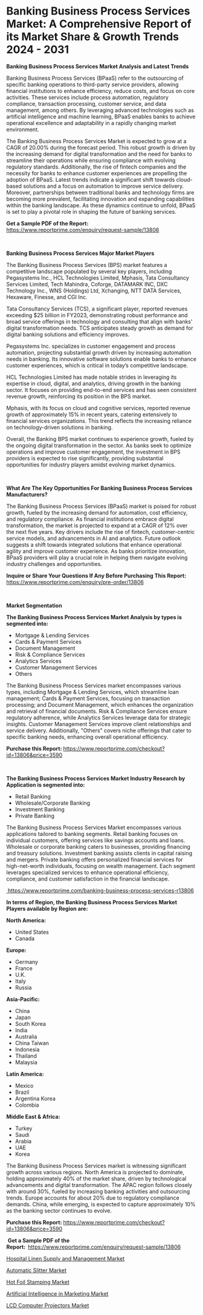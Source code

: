 <p><h1>Banking Business Process Services Market: A Comprehensive Report of its Market Share & Growth Trends 2024 - 2031</h1></p><p><strong>Banking Business Process Services Market Analysis and Latest Trends</strong></p>
<p><p>Banking Business Process Services (BPaaS) refer to the outsourcing of specific banking operations to third-party service providers, allowing financial institutions to enhance efficiency, reduce costs, and focus on core activities. These services include process automation, regulatory compliance, transaction processing, customer service, and data management, among others. By leveraging advanced technologies such as artificial intelligence and machine learning, BPaaS enables banks to achieve operational excellence and adaptability in a rapidly changing market environment.</p><p>The Banking Business Process Services Market is expected to grow at a CAGR of 20.00% during the forecast period. This robust growth is driven by the increasing demand for digital transformation and the need for banks to streamline their operations while ensuring compliance with evolving regulatory standards. Additionally, the rise of fintech companies and the necessity for banks to enhance customer experiences are propelling the adoption of BPaaS. Latest trends indicate a significant shift towards cloud-based solutions and a focus on automation to improve service delivery. Moreover, partnerships between traditional banks and technology firms are becoming more prevalent, facilitating innovation and expanding capabilities within the banking landscape. As these dynamics continue to unfold, BPaaS is set to play a pivotal role in shaping the future of banking services.</p></p>
<p><strong>Get a Sample PDF of the Report:&nbsp;</strong> <a href="https://www.reportprime.com/enquiry/request-sample/13806?utm_campaign=8&utm_medium=2&utm_source=Github&utm_content=ia&utm_term=29112024&utm_id=banking-business-process-services">https://www.reportprime.com/enquiry/request-sample/13806</a></p>
<p>&nbsp;</p>
<p><strong>Banking Business Process Services Major Market Players</strong></p>
<p><p>The Banking Business Process Services (BPS) market features a competitive landscape populated by several key players, including Pegasystems Inc., HCL Technologies Limited, Mphasis, Tata Consultancy Services Limited, Tech Mahindra, Coforge, DATAMARK INC, DXC Technology Inc., WNS (Holdings) Ltd, Xchanging, NTT DATA Services, Hexaware, Finesse, and CGI Inc. </p><p>Tata Consultancy Services (TCS), a significant player, reported revenues exceeding $25 billion in FY2023, demonstrating robust performance and broad service offerings in technology and consulting that align with banks' digital transformation needs. TCS anticipates steady growth as demand for digital banking solutions and efficiency improves.</p><p>Pegasystems Inc. specializes in customer engagement and process automation, projecting substantial growth driven by increasing automation needs in banking. Its innovative software solutions enable banks to enhance customer experiences, which is critical in today’s competitive landscape.</p><p>HCL Technologies Limited has made notable strides in leveraging its expertise in cloud, digital, and analytics, driving growth in the banking sector. It focuses on providing end-to-end services and has seen consistent revenue growth, reinforcing its position in the BPS market.</p><p>Mphasis, with its focus on cloud and cognitive services, reported revenue growth of approximately 15% in recent years, catering extensively to financial services organizations. This trend reflects the increasing reliance on technology-driven solutions in banking.</p><p>Overall, the Banking BPS market continues to experience growth, fueled by the ongoing digital transformation in the sector. As banks seek to optimize operations and improve customer engagement, the investment in BPS providers is expected to rise significantly, providing substantial opportunities for industry players amidst evolving market dynamics.</p></p>
<p>&nbsp;</p>
<p><strong>What Are The Key Opportunities For Banking Business Process Services Manufacturers?</strong></p>
<p><p>The Banking Business Process Services (BPaaS) market is poised for robust growth, fueled by the increasing demand for automation, cost efficiency, and regulatory compliance. As financial institutions embrace digital transformation, the market is projected to expand at a CAGR of 12% over the next five years. Key drivers include the rise of fintech, customer-centric service models, and advancements in AI and analytics. Future outlook suggests a shift towards integrated solutions that enhance operational agility and improve customer experience. As banks prioritize innovation, BPaaS providers will play a crucial role in helping them navigate evolving industry challenges and opportunities.</p></p>
<p><strong>Inquire or Share Your Questions If Any Before Purchasing This Report:</strong> <a href="https://www.reportprime.com/enquiry/pre-order/13806?utm_campaign=8&utm_medium=2&utm_source=Github&utm_content=ia&utm_term=29112024&utm_id=banking-business-process-services">https://www.reportprime.com/enquiry/pre-order/13806</a></p>
<p>&nbsp;</p>
<p><strong>Market Segmentation</strong></p>
<p><strong>The Banking Business Process Services Market Analysis by types is segmented into:</strong></p>
<p><ul><li>Mortgage & Lending Services</li><li>Cards & Payment Services</li><li>Document Management</li><li>Risk & Compliance Services</li><li>Analytics Services</li><li>Customer Management Services</li><li>Others</li></ul></p>
<p><p>The Banking Business Process Services market encompasses various types, including Mortgage & Lending Services, which streamline loan management; Cards & Payment Services, focusing on transaction processing; and Document Management, which enhances the organization and retrieval of financial documents. Risk & Compliance Services ensure regulatory adherence, while Analytics Services leverage data for strategic insights. Customer Management Services improve client relationships and service delivery. Additionally, "Others" covers niche offerings that cater to specific banking needs, enhancing overall operational efficiency.</p></p>
<p><strong>Purchase this Report:&nbsp;</strong><a href="https://www.reportprime.com/checkout?id=13806&price=3590&utm_campaign=8&utm_medium=2&utm_source=Github&utm_content=ia&utm_term=29112024&utm_id=banking-business-process-services">https://www.reportprime.com/checkout?id=13806&price=3590</a></p>
<p>&nbsp;</p>
<p><strong>The Banking Business Process Services Market Industry Research by Application is segmented into:</strong></p>
<p><ul><li>Retail Banking</li><li>Wholesale/Corporate Banking</li><li>Investment Banking</li><li>Private Banking</li></ul></p>
<p><p>The Banking Business Process Services Market encompasses various applications tailored to banking segments. Retail banking focuses on individual customers, offering services like savings accounts and loans. Wholesale or corporate banking caters to businesses, providing financing and treasury solutions. Investment banking assists clients in capital raising and mergers. Private banking offers personalized financial services for high-net-worth individuals, focusing on wealth management. Each segment leverages specialized services to enhance operational efficiency, compliance, and customer satisfaction in the financial landscape.</p></p>
<p><a href="https://www.reportprime.com/banking-business-process-services-r13806?utm_campaign=8&utm_medium=2&utm_source=Github&utm_content=ia&utm_term=29112024&utm_id=banking-business-process-services">&nbsp;https://www.reportprime.com/banking-business-process-services-r13806</a></p>
<p><strong>In terms of Region, the Banking Business Process Services Market Players available by Region are:</strong></p>
<p>
    <p> <strong> North America: </strong>
        <ul>
            <li>United States</li>
            <li>Canada</li>
        </ul>
        </p> 
    <p> <strong> Europe: </strong>
        <ul>
            <li>Germany</li>
            <li>France</li>
            <li>U.K.</li>
            <li>Italy</li>
            <li>Russia</li>
        </ul>
        </p> 
    <p> <strong> Asia-Pacific: </strong>
        <ul>
            <li>China</li>
            <li>Japan</li>
            <li>South Korea</li>
            <li>India</li>
            <li>Australia</li>
            <li>China Taiwan</li>
            <li>Indonesia</li>
            <li>Thailand</li>
            <li>Malaysia</li>
        </ul>
        </p> 
    <p> <strong> Latin America: </strong>
        <ul>
            <li>Mexico</li>
            <li>Brazil</li>
            <li>Argentina Korea</li>
            <li>Colombia</li>
        </ul>
        </p> 
    <p> <strong> Middle East & Africa: </strong>
        <ul>
            <li>Turkey</li>
            <li>Saudi</li>
            <li>Arabia</li>
            <li>UAE</li>
            <li>Korea</li>
        </ul>
    </p>
    </p>
<p><p>The Banking Business Process Services market is witnessing significant growth across various regions. North America is projected to dominate, holding approximately 40% of the market share, driven by technological advancements and digital transformation. The APAC region follows closely with around 30%, fueled by increasing banking activities and outsourcing trends. Europe accounts for about 20% due to regulatory compliance demands. China, while emerging, is expected to capture approximately 10% as the banking sector continues to evolve.</p></p>
<p><strong>Purchase this Report: </strong><a href="https://www.reportprime.com/checkout?id=13806&price=3590&utm_campaign=8&utm_medium=2&utm_source=Github&utm_content=ia&utm_term=29112024&utm_id=banking-business-process-services">https://www.reportprime.com/checkout?id=13806&price=3590</a></p>
<p>&nbsp;<strong>Get a Sample PDF of the Report:&nbsp;&nbsp;</strong><a href="https://www.reportprime.com/enquiry/request-sample/13806?utm_campaign=8&utm_medium=2&utm_source=Github&utm_content=ia&utm_term=29112024&utm_id=banking-business-process-services">https://www.reportprime.com/enquiry/request-sample/13806</a></p>
<p><strong></strong></p>
<p><p><a href="https://issuu.com/reportprime-2/docs/hospital-linen-supply-and-management-market-size-2?utm_campaign=8&utm_medium=2&utm_source=Github&utm_content=ia&utm_term=29112024&utm_id=banking-business-process-services">Hospital Linen Supply and Management Market</a></p><p><a href="https://www.linkedin.com/pulse/comprehensive-automatic-slitter-market-report-regional-xxp0e?utm_campaign=8&utm_medium=2&utm_source=Github&utm_content=ia&utm_term=29112024&utm_id=banking-business-process-services">Automatic Slitter Market</a></p><p><a href="https://issuu.com/reportprime-2/docs/hot-foil-stamping-market-size-2030.pptx?utm_campaign=8&utm_medium=2&utm_source=Github&utm_content=ia&utm_term=29112024&utm_id=banking-business-process-services">Hot Foil Stamping Market</a></p><p><a href="https://github.com/PeterParrish5/Market-Research-Report-List-7/blob/main/artificial-intelligence-in-marketing-market.md?utm_campaign=8&utm_medium=2&utm_source=Github&utm_content=ia&utm_term=29112024&utm_id=banking-business-process-services">Artificial Intelligence in Marketing Market</a></p><p><a href="https://www.linkedin.com/pulse/comprehensive-lcd-computer-projectors-market-report-segmentation-mfque?utm_campaign=8&utm_medium=2&utm_source=Github&utm_content=ia&utm_term=29112024&utm_id=banking-business-process-services">LCD Computer Projectors Market</a></p></p>
